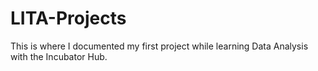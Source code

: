 # LITA-Projects
This is where I documented my first project while learning Data Analysis with the Incubator Hub.
